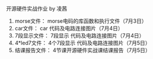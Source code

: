 开源硬件实战作业 by 凌茜
1. morse文件：   morse电码的库函数和执行文件（7月3日）
2. car文件：     car 代码及电路连接图片（7月4日）
3. 7段显示文件：  7段显示 代码及电路连接图片（7月4日）
4. 4*led7文件：  4个7段显示 代码及电路连接图片（7月5日）
5. 结课报告文件：  4节课开源硬件实战课结课报告（7月5日）

